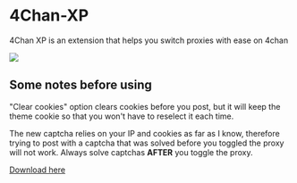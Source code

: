 # 4Chan-XP
4Chan XP is an extension that helps you switch proxies with ease on 4chan

![](https://files.catbox.moe/hnnw8v.png)


## Some notes before using
"Clear cookies" option clears cookies before you post, but it will keep the theme cookie so that you won't have to reselect it each time.

The new captcha relies on your IP and cookies as far as I know, therefore trying to post with a captcha that was solved before you toggled the proxy will not work.
Always solve captchas **AFTER** you toggle the proxy.

[Download here](https://github.com/kopeyy/4Chan-XP/releases/download/1.0/4Chan.XP.crx)
